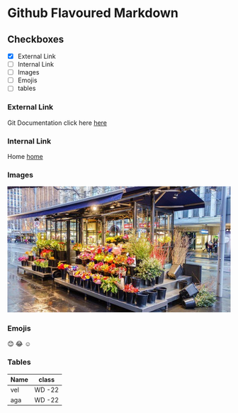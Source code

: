 # Github Flavoured Markdown

## Checkboxes
- [x] External Link
- [ ] Internal Link
- [ ] Images
- [ ] Emojis
- [ ] tables

### External Link
Git Documentation click here [here](https://docs.gitlab.com/ee/development/documentation/styleguide/)

### Internal Link
Home [home](/images/flowershop1.jpg)

### Images
![flower_shop](/images/flowershop1.jpg)

### Emojis
:blush:
:joy:
:relaxed:

### Tables
| Name   |class   |
|--------|--------|
|vel     |WD -22  |
|aga     |WD -22  |



